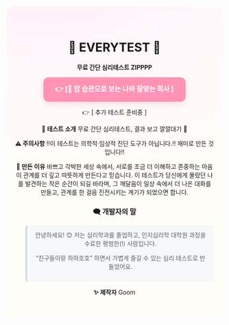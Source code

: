 <div align="center" style="
  background: radial-gradient(900px 500px at 20% -10%, #ffeef7 0%, #fff7fb 40%, #fffdf7 100%);
  padding: 40px 20px;
  border-radius: 16px;
">
  
<h1> 💙 EVERYTEST 💙</h1>

<p> <b>무료 간단 심리테스트 ZIPPPP </b> </p>

<div align="center">

<p>
  <a href="https://guminj.github.io/everytest.github.io/Atest.html"
     style="display:inline-block;background:#ff93b6;color:#fff;
            padding:14px 28px;border-radius:12px;font-weight:800;font-size:16px;
            text-decoration:none;box-shadow:0 6px 14px rgba(255,147,182,.28);
            transition:all .2s ease">
    👉 [🍚 밥 습관으로 보는 나와 잘맞는 회사 ]
  </a>
</p>
👉 [ 추가 테스트 준비중 ]
<p></p>

</div>

<b>📌 테스트 소개</b>
무료 간단 심리테스트, 
결과 보고 깔깔대기 💌
<p></p>

<b>⚠️ 주의사항</b>
!!이 테스트는 의학적·임상적 진단 도구가 아닙니다.!!
재미로 만든 것입니다!!
<p></p>

<b>💌 만든 이유</b>
바쁘고 각박한 세상 속에서, 서로를 조금 더 이해하고 존중하는 마음이 관계를 더 깊고 따뜻하게 만든다고 믿습니다.
이 테스트가 당신에게 몰랐던 나를 발견하는 작은 순간이 되길 바라며,
그 깨달음이 일상 속에서 더 나은 대화를 만들고, 관계를 한 걸음 진전시키는 계기가 되었으면 합니다.
<p></p>
<p></p>
<h3>🗨 개발자의 말</h3>
<blockquote style="background:#f6f8fa; padding:12px 16px; border-radius:6px; border-left:4px solid #d0d7de; color:#57606a;">
안녕하세요! 😊  
저는 심리학과를 졸업하고, 인지심리학 대학원 과정을 수료한 평범한(!) 사람입니다.<p>  
“친구들이랑 하하호호” 하면서 가볍게 즐길 수 있는 심리 테스트로 만들었어요.</p>
</blockquote>

<p></p>
<b>✨ 제작자</b>
Goom
<p></p>
<p></p>
</div>

